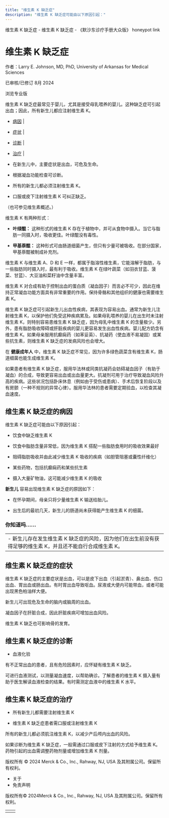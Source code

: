 ```yaml
---
title: "维生素 K 缺乏症"
description: "维生素 K 缺乏症可能由以下原因引起："
---
```


﻿维生素 K 缺乏症 - 维生素 K 缺乏症 - 《默沙东诊疗手册大众版》 honeypot link

# 维生素 K 缺乏症

作者：Larry E. Johnson, MD, PhD, University of Arkansas for Medical Sciences

已审核/已修订 8月 2024

浏览专业版

维生素 K 缺乏症最常见于婴儿，尤其是接受母乳喂养的婴儿。这种缺乏症可引起出血；因此，所有新生儿都应注射维生素 K。

- [病因](#病因_v45106780_zh) \|
- [症状](#症状_v45106802_zh) \|
- [诊断](#诊断_v45106808_zh) \|
- [治疗](#治疗_v45106815_zh) \|

- 在新生儿中，主要症状是出血，可危及生命。

- 根据凝血功能检查可诊断。

- 所有的新生儿都必须注射维生素 K。

- 口服或皮下注射维生素 K 可纠正缺乏。


（也可参见维生素概述。）

维生素 K 有两种形式：

- **叶绿醌：** 这种形式的维生素 K 存在于植物中，并可从食物中摄入。当它与脂肪一同摄入时，吸收更佳。叶绿醌没有毒性。

- **甲基萘醌：** 这种形式可由肠道细菌产生，但只有少量可被吸收。在部分国家，甲基萘醌被制成补充剂。


维生素 K 与维生素 A、D 和 E 一样，都属于脂溶性维生素，它能溶解于脂肪，与一些脂肪同时摄入时，最有利于吸收。维生素 K 在绿叶蔬菜（如羽衣甘蓝、菠菜、甘蓝）、大豆油和菜籽油中含量丰富。

维生素 K 对合成有助于控制出血的蛋白质（凝血因子）而言必不可少，因此在维持正常凝血功能方面具有非常重要的作用。保持骨骼和其他组织的健康也需要维生素 K。

维生素 K 缺乏症可引起新生儿出血性疾病，其表现为容易出血。通常为新生儿注射维生素 K，以保护他们免受这种疾病累及。如果母乳喂养的婴儿在出生时未注射维生素 K，则特别容易患维生素 K 缺乏症，因为母乳中维生素 K 的含量极少。另外，患有脂肪吸收障碍或肝脏疾病的婴儿更容易发生出血性疾病。婴儿配方奶含有维生素 K。如果母亲服用抗癫痫药（如苯妥英）、抗凝药（使血液不易凝固）或某些抗生素，则维生素 K 缺乏症的发病风险也会增大。

在 **健康成年人** 中，维生素 K 缺乏症不常见，因为许多绿色蔬菜含有维生素 K，肠道细菌也能生成维生素 K。

如果患者有维生素 K 缺乏症，服用华法林或同类抗凝药会妨碍凝血因子（有助于凝血）的合成，导致更容易出血或出血量更大。抗凝剂可用于治疗导致凝血风险升高的疾病。这些状况包括卧床休息（例如由于受伤或患病）、手术后恢复阶段以及有房颤（一种不规则的异常心律）。服用华法林的患者需要定期验血，以检查其凝血速度。

## 维生素 K 缺乏症的病因

维生素 K 缺乏症可能由以下原因引起：

- 饮食中缺乏维生素 K

- 饮食中脂肪含量非常低，因为维生素 K 搭配一些脂肪食用时的吸收效果最好

- 阻碍脂肪吸收并由此减少维生素 K 吸收的疾病（如胆管阻塞或囊性纤维化）

- 某些药物，包括抗癫痫药和某些抗生素

- 摄入大量矿物油，这可能减少维生素 K 的吸收


**新生儿** 容易出现维生素 K 缺乏症的原因如下：

- 在怀孕期间，母亲只将少量维生素 K 输送给胎儿。

- 出生后的最初几天，新生儿的肠道尚未获得能产生维生素 K 的细菌。


### 你知道吗……

|     |
| --- |
| - 新生儿存在发生维生素 K 缺乏症的风险，因为他们在出生前没有获得足够的维生素 K，并且还不能自行合成维生素 K。 |

## 维生素 K 缺乏症的症状

维生素 K 缺乏症的主要症状是出血，可以是皮下出血（引起淤青）、鼻出血、伤口出血、胃出血或肠出血。有时胃出血导致呕血。尿液或大便内可能带血，或者可能出现黑色柏油样大便。

新生儿可出现危及生命的脑内或脑周的出血。

凝血因子在肝脏合成，因此肝脏疾病可增加出血风险。

维生素 K 缺乏也可影响骨的发育。

## 维生素 K 缺乏症的诊断

- 血液化验


有不正常出血的患者，且有危险因素时，应怀疑有维生素 K 缺乏。

可进行血液测试，以测量凝血速度，以帮助确诊。了解患者的维生素 K 摄入量有助于医生解读血液检查的结果。有时需测定血液中的维生素 K 水平。

## 维生素 K 缺乏症的治疗

- 所有新生儿都需要注射维生素 K

- 维生素 K 缺乏症患者需口服或注射维生素 K


所有的新生儿都必须肌注维生素 K，以减少产后颅内出血的风险。

如果诊断为维生素 K 缺乏症，一般需通过口服或皮下注射的方式给予维生素 K。药物引起的出血需调整药物剂量或增加维生素 K 剂量。



版权所有 © 2024
Merck & Co., Inc., Rahway, NJ, USA 及其附属公司。保留所有权利。

- 关于
- 免责声明

版权所有© 2024Merck & Co., Inc., Rahway, NJ, USA 及其附属公司。保留所有权利。

|     |     |
| --- | --- |
|  |  |